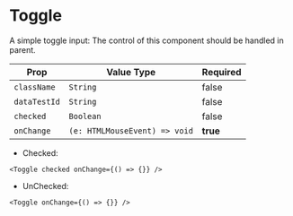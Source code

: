 # Toggle

A simple toggle input: The control of this component should be handled in parent.

| Prop         | Value Type                    | Required |
| ------------ | ----------------------------- | -------- |
| `className`  | `String`                      | false    |
| `dataTestId` | `String`                      | false    |
| `checked`    | `Boolean`                     | false    |
| `onChange`   | `(e: HTMLMouseEvent) => void` | **true** |

- Checked:

```
<Toggle checked onChange={() => {}} />
```

- UnChecked:

```
<Toggle onChange={() => {}} />
```
